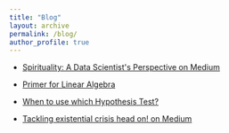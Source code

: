 ```yaml
---
title: "Blog"
layout: archive
permalink: /blog/
author_profile: true
---
```


- [Spirituality: A Data Scientist's Perspective on Medium](https://medium.com/@advaitiyer1995/spirituality-a-data-scientists-perspective-19026e008892)

- [Primer for Linear Algebra](https://advaitiyer.github.io/blog/2020-05-01-blog/)

- [When to use which Hypothesis Test?](https://advaitiyer.github.io/blog/2019-09-01-blog/)

- [Tackling existential crisis head on! on Medium](https://medium.com/@advaitiyer1995/tackling-existential-crisis-head-on-34682e21db64)



